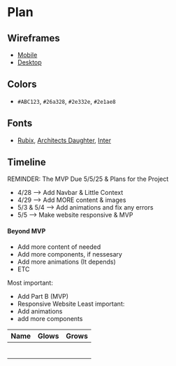 # Plan

## Wireframes
* [Mobile](https://wireframe.cc/isOu8g)
* [Desktop](https://wireframe.cc/4nrO51)

## Colors
* `#ABC123`, `#26a328`, `#2e332e`, `#2e1ae8`

## Fonts
* [Rubix](https://fonts.google.com/specimen/Rubik), [Architects Daughter](https://fonts.google.com/specimen/Architects+Daughter), [Inter](https://fonts.google.com/specimen/Inter)

## Timeline
REMINDER: The MVP Due 5/5/25 & Plans for the Project
* 4/28 --> Add Navbar & Little Context
* 4/29 --> Add MORE content & images
* 5/3 & 5/4 --> Add animations and fix any errors
* 5/5 --> Make website responsive & MVP

#### Beyond MVP

* Add more content of needed
* Add more components, if nessesary
* Add more animations (It depends)
* ETC


Most important:
- Add Part B (MVP)
- Responsive Website
Least important:
- Add animations
- add more components





| Name | Glows | Grows |
| -------- | ------- | ------- |
|   |   |
|   |   |
|   |   |
|   |   |
|   |   |
|   |   |


